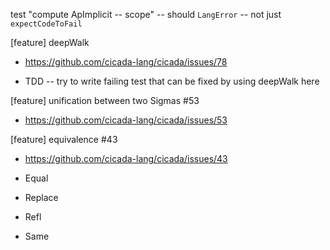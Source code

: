 test "compute ApImplicit -- scope" -- should `LangError` -- not just `expectCodeToFail`

[feature] deepWalk

- https://github.com/cicada-lang/cicada/issues/78

- TDD -- try to write failing test that can be fixed by using deepWalk here

[feature] unification between two Sigmas #53

- https://github.com/cicada-lang/cicada/issues/53

[feature] equivalence #43

- https://github.com/cicada-lang/cicada/issues/43

- Equal
- Replace
- Refl
- Same
